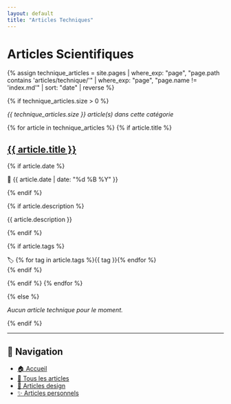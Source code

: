 ```yaml
---
layout: default
title: "Articles Techniques"
---
```


# Articles Scientifiques

{% assign technique_articles = site.pages | where_exp: "page", "page.path contains 'articles/technique/'" | where_exp: "page", "page.name != 'index.md'" | sort: "date" | reverse %}

{% if technique_articles.size > 0 %}

*{{ technique_articles.size }} article(s) dans cette catégorie*

{% for article in technique_articles %}
{% if article.title %}

<div class="article-preview">
<h2><a href="{{ article.url | relative_url }}">{{ article.title }}</a></h2>

{% if article.date %}
<p class="article-meta">📅 {{ article.date | date: "%d %B %Y" }}</p>
{% endif %}

{% if article.description %}
<p>{{ article.description }}</p>
{% endif %}

{% if article.tags %}
<div class="tags">
🏷️ {% for tag in article.tags %}<span class="tag">{{ tag }}</span>{% endfor %}
</div>
{% endif %}
</div>

{% endif %}
{% endfor %}

{% else %}
<p><em>Aucun article technique pour le moment.</em></p>
{% endif %}

---

## 📱 Navigation

- [🏠 Accueil](../../)
- [📝 Tous les articles](../)
- [🎨 Articles design](../design/)
- [✨ Articles personnels](../personnel/)
